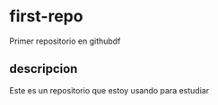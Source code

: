 # first-repo
Primer repositorio en githubdf

## descripcion
Este es un repositorio que estoy usando para estudiar
